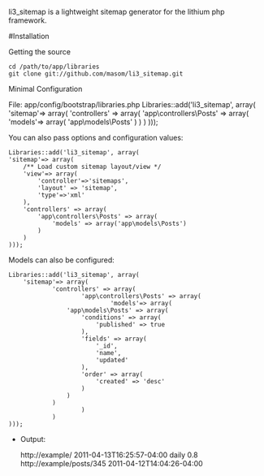 li3_sitemap is a lightweight sitemap generator for the lithium php framework.

#Installation

Getting the source

    cd /path/to/app/libraries
    git clone git://github.com/masom/li3_sitemap.git


Minimal Configuration

File: app/config/bootstrap/libraries.php
    Libraries::add('li3_sitemap', array(
	'sitemap'=> array(
		'controllers' => array(
			'app\controllers\Posts' => array(
				'models'=> array(
					'app\models\Posts'
				)
			)
		)
    )));

You can also pass options and configuration values:

    Libraries::add('li3_sitemap', array(
	'sitemap'=> array(
		/** Load custom sitemap layout/view */
		'view'=> array(
			'controller'=>'sitemaps',
			'layout' => 'sitemap',
			'type'=>'xml'
		),
		'controllers' => array(
			'app\controllers\Posts' => array(
				'models' => array('app\models\Posts')
			)
		)
    )));



Models can also be configured:

    Libraries::add('li3_sitemap', array(
        'sitemap'=> array(
                'controllers' => array(
                        'app\controllers\Posts' => array(
                                'models'=> array(
					'app\models\Posts' => array(
						'conditions' => array(
							'published' => true
						),
						'fields' => array(
							'_id',
							'name',
							'updated'
						),
						'order' => array(
							'created' => 'desc'
						)
					)
				)
                        )
                )
    )));

* Output:

    <?xml version="1.0" encoding="UTF-8"?> 
    <urlset xmlns="http://www.sitemaps.org/schemas/sitemap/0.9"> 
        <url> 
            <loc>http://example/</loc> 
            <lastmod>2011-04-13T16:25:57-04:00</lastmod> 
            <changefreq>daily</changefreq> 
            <priority>0.8</priority> 
	</url> 
        <url> 
            <loc>http://example/posts/345</loc> 
            <lastmod>2011-04-12T14:04:26-04:00</lastmod>
        </url> 
    </urlset>
